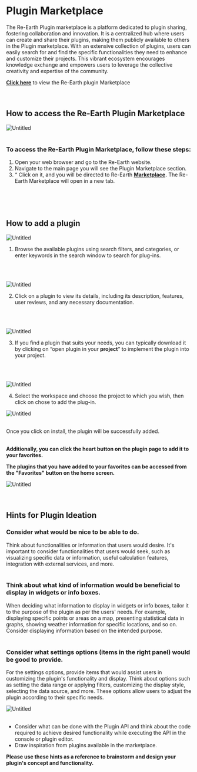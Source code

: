 # Plugin Marketplace

The Re-Earth Plugin marketplace is a platform dedicated to plugin sharing, fostering collaboration and innovation. It is a centralized hub where users can create and share their plugins, making them publicly available to others in the Plugin marketplace. With an extensive collection of plugins, users can easily search for and find the specific functionalities they need to enhance and customize their projects. This vibrant ecosystem encourages knowledge exchange and empowers users to leverage the collective creativity and expertise of the community.

**[Click here](https://marketplace.reearth.io)** to view the Re-Earth plugin Marketplace
<br>
<br>
<br>

## How to access the Re-Earth Plugin Marketplace

![Untitled](Plugin%20Marketplace%20751f7a9caaff41c7a0d31a4a6e8529ff/Untitled.png)
<br>
<br>

### To access the Re-Earth Plugin Marketplace, follow these steps:

1. Open your web browser and go to the Re-Earth website.
2. Navigate to the main page you will see the Plugin Marketplace section.
3. “ Click on it, and you will be directed to Re-Earth **[Marketplace](https://marketplace.reearth.io).** The Re-Earth Marketplace will open in a new tab.
<br>
<br>
<br>

## How to add a plugin

![Untitled](Plugin%20Marketplace%20751f7a9caaff41c7a0d31a4a6e8529ff/Untitled%201.png)

1. Browse the available plugins using search filters, and categories, or enter keywords in the search window to search for plug-ins.
<br>
<br>

![Untitled](Plugin%20Marketplace%20751f7a9caaff41c7a0d31a4a6e8529ff/Untitled%202.png)

2. Click on a plugin to view its details, including its description, features, user reviews, and any necessary documentation.
<br>
<br>

![Untitled](Plugin%20Marketplace%20751f7a9caaff41c7a0d31a4a6e8529ff/Untitled%203.png)

3. If you find a plugin that suits your needs, you can typically download it by clicking on “open plugin in your **project**” to implement the plugin into your project.
<br>
<br>

![Untitled](Plugin%20Marketplace%20751f7a9caaff41c7a0d31a4a6e8529ff/Untitled%204.png)

4. Select the workspace and choose the project to which you wish, then click on chose to add the plug-in.

![Untitled](Plugin%20Marketplace%20751f7a9caaff41c7a0d31a4a6e8529ff/Untitled%205.png)
<br>
<br>

Once you click on install, the plugin will be successfully added. 
<br>
<br>



**Additionally, you can click the heart button on the plugin page to add it to your favorites.**

**The plugins that you have added to your favorites can be accessed from the "Favorites" button on the home screen.**

![Untitled](Plugin%20Marketplace%20751f7a9caaff41c7a0d31a4a6e8529ff/Untitled%207.png)
<br>
<br>
<br>

## Hints for Plugin Ideation

### Consider what would be nice to be able to do.

Think about functionalities or information that users would desire. It's important to consider functionalities that users would seek, such as visualizing specific data or information, useful calculation features, integration with external services, and more.
<br>
<br>

### Think about what kind of information would be beneficial to display in widgets or info boxes.

When deciding what information to display in widgets or info boxes, tailor it to the purpose of the plugin as per the users' needs. For example, displaying specific points or areas on a map, presenting statistical data in graphs, showing weather information for specific locations, and so on. Consider displaying information based on the intended purpose.
<br>
<br>

### Consider what settings options (items in the right panel) would be good to provide.

For the settings options, provide items that would assist users in customizing the plugin's functionality and display. Think about options such as setting the data range or applying filters, customizing the display style, selecting the data source, and more. These options allow users to adjust the plugin according to their specific needs.

![Untitled](Plugin%20Marketplace%20751f7a9caaff41c7a0d31a4a6e8529ff/Untitled%208.png)
<br>
<br>

- Consider what can be done with the Plugin API and think about the code required to achieve desired functionality while executing the API in the console or plugin editor.
- Draw inspiration from plugins available in the marketplace.

**Please use these hints as a reference to brainstorm and design your plugin's concept and functionality.**
